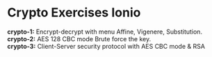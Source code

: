 # Crypto Exercises Ionio

<b>crypto-1:</b> Encrypt-decrypt with menu Affine, Vigenere, Substitution. \
<b>crypto-2:</b> AES 128 CBC mode Brute force the key. \
<b>crypto-3:</b> Client-Server security protocol with AES CBC mode & RSA
 
